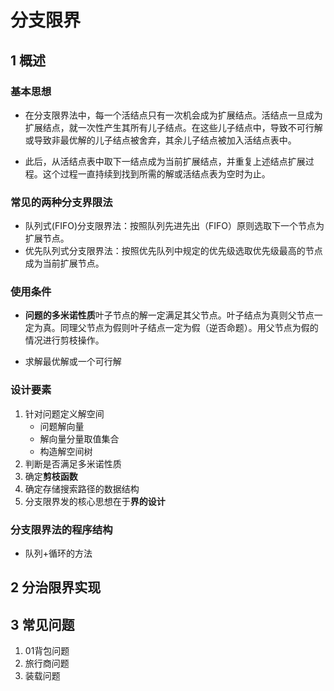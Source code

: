 # 分支限界

## 1 概述

### 基本思想

* 在分支限界法中，每一个活结点只有一次机会成为扩展结点。活结点一旦成为扩展结点，就一次性产生其所有儿子结点。在这些儿子结点中，导致不可行解或导致非最优解的儿子结点被舍弃，其余儿子结点被加入活结点表中。

* 此后，从活结点表中取下一结点成为当前扩展结点，并重复上述结点扩展过程。这个过程一直持续到找到所需的解或活结点表为空时为止。

### 常见的两种分支界限法
* 队列式(FIFO)分支限界法：按照队列先进先出（FIFO）原则选取下一个节点为扩展节点。
* 优先队列式分支限界法：按照优先队列中规定的优先级选取优先级最高的节点成为当前扩展节点。

### 使用条件

* **问题的多米诺性质**叶子节点的解一定满足其父节点。叶子结点为真则父节点一定为真。同理父节点为假则叶子结点一定为假（逆否命题）。用父节点为假的情况进行剪枝操作。

* 求解最优解或一个可行解

### 设计要素
1. 针对问题定义解空间
    * 问题解向量
    * 解向量分量取值集合
    * 构造解空间树
2. 判断是否满足多米诺性质
3. 确定**剪枝函数**
4. 确定存储搜索路径的数据结构
5. 分支限界发的核心思想在于**界的设计**

### 分支限界法的程序结构

* 队列+循环的方法

## 2 分治限界实现


## 3 常见问题

1. 01背包问题
2. 旅行商问题
3. 装载问题

